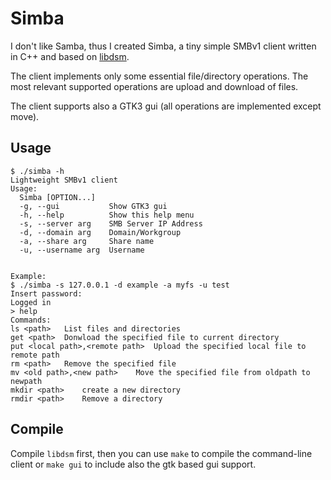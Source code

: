 # Simba

I don't like Samba, thus I created Simba, a tiny simple SMBv1 client written in C++ and based on [libdsm](https://github.com/videolabs/libdsm).

The client implements only some essential file/directory operations.
The most relevant supported operations are upload and download of files.

The client supports also a GTK3 gui (all operations are implemented except move).

## Usage
```
$ ./simba -h                                     
Lightweight SMBv1 client
Usage:
  Simba [OPTION...]
  -g, --gui           Show GTK3 gui
  -h, --help          Show this help menu
  -s, --server arg    SMB Server IP Address
  -d, --domain arg    Domain/Workgroup
  -a, --share arg     Share name
  -u, --username arg  Username


Example:
$ ./simba -s 127.0.0.1 -d example -a myfs -u test            
Insert password:
Logged in 
> help
Commands:
ls <path>	List files and directories
get <path>	Donwload the specified file to current directory
put <local path>,<remote path>	Upload the specified local file to remote path
rm <path>	Remove the specified file
mv <old path>,<new path>	Move the specified file from oldpath to newpath
mkdir <path>	create a new directory
rmdir <path>	Remove a directory
```

## Compile

Compile `libdsm` first, then you can use `make` to compile the command-line client or `make gui` to include also the gtk based gui support.